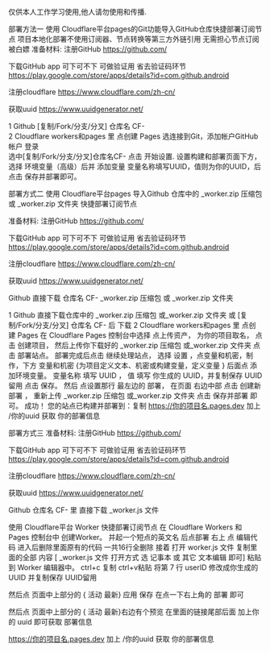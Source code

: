 仅供本人工作学习使用,他人请勿使用和传播.



部署方法一
使用 Cloudflare平台pages的Git功能导入GitHub仓库快捷部署订阅节点
项目本地化部署不使用订阅器、节点转换等第三方外链引用 无需担心节点订阅被白嫖
准备材料:
注册GitHub
https://github.com/

下载GitHub app  可下可不下 可做验证用 省去验证码环节
 https://play.google.com/store/apps/details?id=com.github.android

注册cloudflare
https://www.cloudflare.com/zh-cn/

获取uuid 
https://www.uuidgenerator.net/

1 Github   [复制/Fork/分支/分叉]  仓库名 CF-  
2 Cloudflare workers和pages 里 点创建 Pages 选连接到Git，添加帐户GitHub 帐户 登录  
选中[复制/Fork/分支/分叉]仓库名CF-  点击 开始设置.
设置构建和部署页面下方，选择 环境变量（高级）后并 添加变量 变量名称填写UUID，值则为你的UUID，后点击 保存并部署即可。




部署方式二
使用 Cloudflare平台pages 导入Github 仓库中的 _worker.zip 压缩包或 _worker.zip 文件夹 快捷部署订阅节点

准备材料:
注册GitHub
https://github.com/

下载GitHub app  可下可不下 可做验证用 省去验证码环节
 https://play.google.com/store/apps/details?id=com.github.android

注册cloudflare
https://www.cloudflare.com/zh-cn/

获取uuid 
https://www.uuidgenerator.net/

Github  直接下载 仓库名 CF-
_worker.zip 压缩包
或
 _worker.zip 文件夹


1 Github  直接下载仓库中的 _worker.zip 压缩包 或_worker.zip 文件夹 或 [复制/Fork/分支/分叉]  仓库名 CF- 后 下载 
2 Cloudflare workers和pages 里 点创建 Pages 
在 Cloudflare Pages 控制台中选择 
点上传资产，
为你的项目取名，
点击 创建项目，
然后上传你下载好的 _worker.zip 压缩包 或_worker.zip 文件夹
点击 部署站点。
部署完成后点击 继续处理站点，
选择  设置 ，点变量和机密，制作，下方 变量和机密 {为项目定义文本、机密或构建变量，定义变量 }  后面点 添加环境变量。
变量名称 填写 UUID ，
值 填写 你生成的 UUID，并复制保存 UUID留用
点击 保存。
然后 点设置那行 最左边的 部署，
在页面 右边中部  点击 创建新部署 ，
重新上传  _worker.zip 压缩包 或_worker.zip 文件夹
点击 保存并部署 即可。
成功！
您的站点已构建并部署到：复制 https://你的项目名.pages.dev 加上 /你的uuid     获取 你的部署信息





部署方式三
准备材料:
注册GitHub
https://github.com/

下载GitHub app  可下可不下 可做验证用 省去验证码环节
 https://play.google.com/store/apps/details?id=com.github.android

注册cloudflare
https://www.cloudflare.com/zh-cn/

获取uuid 
https://www.uuidgenerator.net/

Github  仓库名 CF-  里 直接下载  _worker.js 文件

使用 Cloudflare平台 Worker 快捷部署订阅节点
在 Cloudflare Workers 和 Pages 控制台中 创建Worker。
并起一个短点的英文名 后点部署
右上 点 编辑代码
进入后删除里面原有的代码 一共16行全删除
接着 打开 worker.js 文件 复制里面的全部 内容  [ _worker.js 文件 打开方式 选 记事本 或 其它 文本编辑 即可]  粘贴到  Worker 编辑器中。
ctrl+c 复制  ctrl+v粘贴
将第 7 行 userID 修改成你生成的 UUID   并复制保存 UUID留用

然后点 页面中上部分的  { 活动 最新}  应用 保存   在点一下右上角的 部署 即可

然后点 页面中上部分的  { 活动 最新}右边有个预览  在里面的链接尾部后面 加上你的 uuid 即可获取  部署信息


 https://你的项目名.pages.dev 加上 /你的uuid     获取 你的部署信息





 
